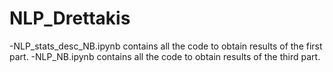 # NLP_Drettakis

-NLP_stats_desc_NB.ipynb contains all the code to obtain results of the first part.
-NLP_NB.ipynb contains all the code to obtain results of the third part.
